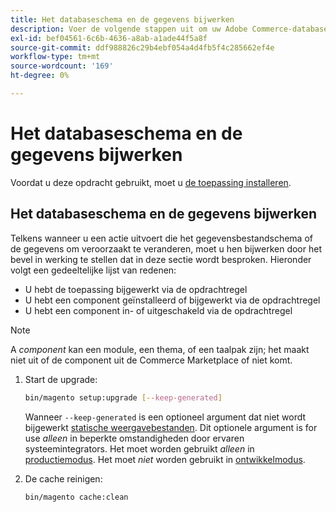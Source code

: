 ```yaml
---
title: Het databaseschema en de gegevens bijwerken
description: Voer de volgende stappen uit om uw Adobe Commerce-databaseschema bij te werken.
exl-id: bef04561-6c6b-4636-a8ab-a1ade44f5a8f
source-git-commit: ddf988826c29b4ebf054a4d4fb5f4c285662ef4e
workflow-type: tm+mt
source-wordcount: '169'
ht-degree: 0%

---
```


# Het databaseschema en de gegevens bijwerken

Voordat u deze opdracht gebruikt, moet u [de toepassing installeren](../advanced.md).

## Het databaseschema en de gegevens bijwerken

Telkens wanneer u een actie uitvoert die het gegevensbestandschema of de gegevens om veroorzaakt te veranderen, moet u hen bijwerken door het bevel in werking te stellen dat in deze sectie wordt besproken. Hieronder volgt een gedeeltelijke lijst van redenen:

* U hebt de toepassing bijgewerkt via de opdrachtregel
* U hebt een component geïnstalleerd of bijgewerkt via de opdrachtregel
* U hebt een component in- of uitgeschakeld via de opdrachtregel

>[!NOTE]
>
>A *component* kan een module, een thema, of een taalpak zijn; het maakt niet uit of de component uit de Commerce Marketplace of niet komt.

1. Start de upgrade:

   ```bash
   bin/magento setup:upgrade [--keep-generated]
   ```

   Wanneer `--keep-generated` is een optioneel argument dat niet wordt bijgewerkt [statische weergavebestanden](../../configuration/cli/static-view-file-deployment.md). Dit optionele argument is for use *alleen* in beperkte omstandigheden door ervaren systeemintegrators. Het moet worden gebruikt *alleen* in [productiemodus](../../configuration/bootstrap/application-modes.md#production-mode). Het moet *niet* worden gebruikt in [ontwikkelmodus](../../configuration/bootstrap/application-modes.md#developer-mode).

1. De cache reinigen:

   ```bash
   bin/magento cache:clean
   ```
